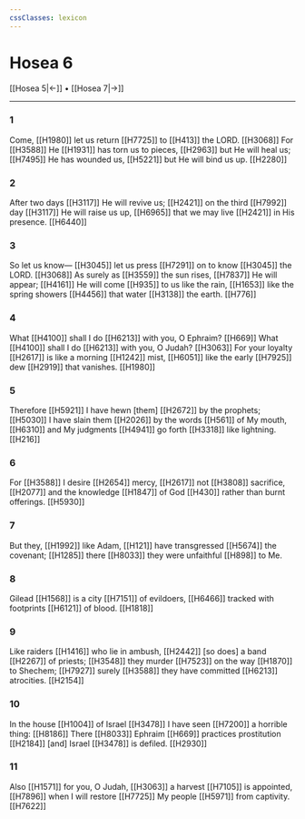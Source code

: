 ```yaml
---
cssClasses: lexicon
---
```


# Hosea 6

[[Hosea 5|←]] • [[Hosea 7|→]]

---

### 1
Come, [[H1980]] let us return [[H7725]] to [[H413]] the LORD. [[H3068]] For [[H3588]] He [[H1931]] has torn us to pieces, [[H2963]] but He will heal us; [[H7495]] He has wounded us, [[H5221]] but He will bind us up. [[H2280]]

### 2
After two days [[H3117]] He will revive us; [[H2421]] on the third [[H7992]] day [[H3117]] He will raise us up, [[H6965]] that we may live [[H2421]] in His presence. [[H6440]]

### 3
So let us know— [[H3045]] let us press [[H7291]] on to know [[H3045]] the LORD. [[H3068]] As surely as [[H3559]] the sun rises, [[H7837]] He will appear; [[H4161]] He will come [[H935]] to us  like the rain, [[H1653]] like the spring showers [[H4456]] that water [[H3138]] the earth. [[H776]]

### 4
What [[H4100]] shall I do [[H6213]] with you,  O Ephraim? [[H669]] What [[H4100]] shall I do [[H6213]] with you,  O Judah? [[H3063]] For your loyalty [[H2617]] is like a morning [[H1242]] mist, [[H6051]] like the early [[H7925]] dew [[H2919]] that vanishes. [[H1980]]

### 5
Therefore [[H5921]] I have hewn [them] [[H2672]] by the prophets; [[H5030]] I have slain them [[H2026]] by the words [[H561]] of My mouth, [[H6310]] and My judgments [[H4941]] go forth [[H3318]] like lightning. [[H216]]

### 6
For [[H3588]] I desire [[H2654]] mercy, [[H2617]] not [[H3808]] sacrifice, [[H2077]] and the knowledge [[H1847]] of God [[H430]] rather than burnt offerings. [[H5930]]

### 7
But they, [[H1992]] like Adam, [[H121]] have transgressed [[H5674]] the covenant; [[H1285]] there [[H8033]] they were unfaithful [[H898]] to Me. 

### 8
Gilead [[H1568]] is a city [[H7151]] of evildoers, [[H6466]] tracked with footprints [[H6121]] of blood. [[H1818]]

### 9
Like raiders [[H1416]] who lie in ambush, [[H2442]] [so does] a band [[H2267]] of priests; [[H3548]] they murder [[H7523]] on the way [[H1870]] to Shechem; [[H7927]] surely [[H3588]] they have committed [[H6213]] atrocities. [[H2154]]

### 10
In the house [[H1004]] of Israel [[H3478]] I have seen [[H7200]] a horrible thing: [[H8186]] There [[H8033]] Ephraim [[H669]] practices prostitution [[H2184]] [and] Israel [[H3478]] is defiled. [[H2930]]

### 11
Also [[H1571]] for you,  O Judah, [[H3063]] a harvest [[H7105]] is appointed, [[H7896]] when I will restore [[H7725]] My people [[H5971]] from captivity. [[H7622]]

